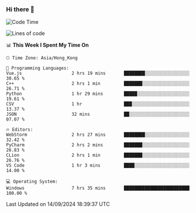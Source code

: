 ### Hi there 👋

<!--
**RoiexLee/RoiexLee** is a ✨ _special_ ✨ repository because its `README.md` (this file) appears on your GitHub profile.

Here are some ideas to get you started:

- 🔭 I’m currently working on ...
- 🌱 I’m currently learning ...
- 👯 I’m looking to collaborate on ...
- 🤔 I’m looking for help with ...
- 💬 Ask me about ...
- 📫 How to reach me: ...
- 😄 Pronouns: ...
- ⚡ Fun fact: ...
-->

<!--START_SECTION:waka-->
![Code Time](http://img.shields.io/badge/Code%20Time-706%20hrs%2021%20mins-blue)

![Lines of code](https://img.shields.io/badge/From%20Hello%20World%20I%27ve%20Written-38.4%20thousand%20lines%20of%20code-blue)

📊 **This Week I Spent My Time On** 

```text
🕑︎ Time Zone: Asia/Hong_Kong

💬 Programming Languages: 
Vue.js                   2 hrs 19 mins       ████████░░░░░░░░░░░░░░░░░   30.65 % 
C++                      2 hrs 1 min         ███████░░░░░░░░░░░░░░░░░░   26.71 % 
Python                   1 hr 29 mins        █████░░░░░░░░░░░░░░░░░░░░   19.61 % 
CSV                      1 hr                ███░░░░░░░░░░░░░░░░░░░░░░   13.37 % 
JSON                     32 mins             ██░░░░░░░░░░░░░░░░░░░░░░░   07.07 % 

🔥 Editors: 
WebStorm                 2 hrs 27 mins       ████████░░░░░░░░░░░░░░░░░   32.42 % 
PyCharm                  2 hrs 2 mins        ███████░░░░░░░░░░░░░░░░░░   26.83 % 
CLion                    2 hrs 1 min         ███████░░░░░░░░░░░░░░░░░░   26.76 % 
VS Code                  1 hr 3 mins         ████░░░░░░░░░░░░░░░░░░░░░   14.00 % 

💻 Operating System: 
Windows                  7 hrs 35 mins       █████████████████████████   100.00 % 
```


 Last Updated on 14/09/2024 18:39:37 UTC
<!--END_SECTION:waka-->
